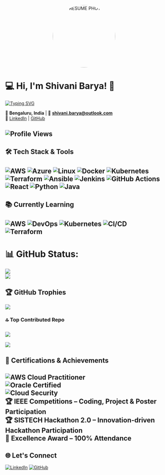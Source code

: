 <p align="center">
  <img src="https://github.com/user-attachments/assets/7b11bea1-5e38-48d6-a98d-3e04defb10d1" alt="RESUME PHOTO" width="200" style="border-radius:50%;" />
</p>

# 💻 Hi, I'm Shivani Barya! 👋
[![Typing SVG](https://readme-typing-svg.demolab.com?font=Fira+Code&size=24&pause=1000&color=FF5733&center=true&vCenter=true&width=800&lines=🚀+DevOps+Engineer+in+Making!;☁️+Passionate+about+AWS+%26+Cloud+Computing;💡+Continuous+Learner+and+Innovator)](https://git.io/typing-svg)

📍 **Bengaluru, India** | 📧 **shivani.barya@outlook.com**  
🔗 [LinkedIn](https://www.linkedin.com/in/shivani-barya-2b1736293) | [GitHub](https://github.com/shivanibarya)

![Profile Views](https://komarev.com/ghpvc/?username=shivanibarya&style=for-the-badge&color=brightgreen)
---

## 🛠️ Tech Stack & Tools  

![AWS](https://img.shields.io/badge/AWS-FF9900?style=for-the-badge&logo=amazonaws&logoColor=white)
![Azure](https://img.shields.io/badge/Azure-0078D4?style=for-the-badge&logo=microsoftazure&logoColor=white)
![Linux](https://img.shields.io/badge/Linux-FCC624?style=for-the-badge&logo=linux&logoColor=black)
![Docker](https://img.shields.io/badge/Docker-2496ED?style=for-the-badge&logo=docker&logoColor=white)
![Kubernetes](https://img.shields.io/badge/Kubernetes-326CE5?style=for-the-badge&logo=kubernetes&logoColor=white)
![Terraform](https://img.shields.io/badge/Terraform-7B42BC?style=for-the-badge&logo=terraform&logoColor=white)
![Ansible](https://img.shields.io/badge/Ansible-EE0000?style=for-the-badge&logo=ansible&logoColor=white)
![Jenkins](https://img.shields.io/badge/Jenkins-D24939?style=for-the-badge&logo=jenkins&logoColor=white)
![GitHub Actions](https://img.shields.io/badge/GitHub%20Actions-2088FF?style=for-the-badge&logo=githubactions&logoColor=white)
![React](https://img.shields.io/badge/React-20232A?style=for-the-badge&logo=react&logoColor=61DAFB)
![Python](https://img.shields.io/badge/Python-3776AB?style=for-the-badge&logo=python&logoColor=white)
![Java](https://img.shields.io/badge/Java-007396?style=for-the-badge&logo=openjdk&logoColor=white)
---

## 📚 Currently Learning  

![AWS](https://img.shields.io/badge/AWS%20Cloud-FF9900?style=for-the-badge&logo=amazonaws&logoColor=white)
![DevOps](https://img.shields.io/badge/DevOps-000000?style=for-the-badge&logo=devops&logoColor=white)
![Kubernetes](https://img.shields.io/badge/Kubernetes-326CE5?style=for-the-badge&logo=kubernetes&logoColor=white)
![CI/CD](https://img.shields.io/badge/CI%2FCD-Pipelines-blue?style=for-the-badge&logo=githubactions)
![Terraform](https://img.shields.io/badge/Terraform-IaC-7B42BC?style=for-the-badge&logo=terraform)
---

# 📊 GitHub Status:
![](https://nirzak-streak-stats.vercel.app/?user=shivanibarya&theme=dark&hide_border=false)<br/>
![](https://github-readme-stats.vercel.app/api/top-langs/?username=shivanibarya&theme=dark&hide_border=false&include_all_commits=false&count_private=false&layout=compact)

## 🏆 GitHub Trophies
![](https://github-profile-trophy.vercel.app/?username=shivanibarya&theme=radical&no-frame=false&no-bg=true&margin-w=4)

### 🔝 Top Contributed Repo
![](https://github-contributor-stats.vercel.app/api?username=shivanibarya&limit=5&theme=dark&combine_all_yearly_contributions=true)
-
[![](https://visitcount.itsvg.in/api?id=shivanibarya&icon=0&color=0)](https://visitcount.itsvg.in)

## 🏅 Certifications & Achievements  
![AWS Cloud Practitioner](https://img.shields.io/badge/AWS%20Cloud%20Practitioner-FF9900?style=for-the-badge&logo=amazonaws&logoColor=white)  
![Oracle Certified](https://img.shields.io/badge/Oracle%20Foundation%20Associate-F80000?style=for-the-badge&logo=oracle&logoColor=white)  
![Cloud Security](https://img.shields.io/badge/Fundamentals%20of%20Cloud%20Security-2E8B57?style=for-the-badge&logo=cloudflare&logoColor=white)  
🏆 **IEEE Competitions** – Coding, Project & Poster Participation  
🏆 **SISTECH Hackathon 2.0** – Innovation-driven Hackathon Participation  
🏅 **Excellence Award** – 100% Attendance  
---
## 🌐 Let's Connect  

[![LinkedIn](https://img.shields.io/badge/LinkedIn-0077B5?style=for-the-badge&logo=linkedin&logoColor=white)](https://www.linkedin.com/in/shivani-barya-2b1736293)
[![GitHub](https://img.shields.io/badge/GitHub-181717?style=for-the-badge&logo=github&logoColor=white)](https://github.com/shivanibarya)
